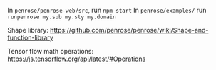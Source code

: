 In `penrose/penrose-web/src`, run `npm start`
In `penrose/examples/` run `runpenrose my.sub my.sty my.domain`

Shape library:
https://github.com/penrose/penrose/wiki/Shape-and-function-library

Tensor flow math operations:
https://js.tensorflow.org/api/latest/#Operations

